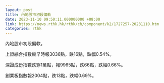 ```yaml
---
layout: post
title: 內地股市初段偏軟
date: 2023-11-10 09:50:11.000000000 +08:00
link: https://news.rthk.hk/rthk/ch/component/k2/1727257-20231110.htm
categories: rthk
---
```


內地股市初段偏軟。

上證綜合指數較早時報3036點，跌16點，跌幅0.54%。

深證成份指數跌穿1萬點，報9965點，跌66點，跌幅0.66%。

創業板指數報2004點，跌13點，跌幅0.69%。
